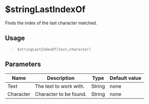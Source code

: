 # $stringLastIndexOf
Finds the index of the last character matched.
## Usage
> `$stringLastIndexOf[text;character]`
## Parameters
|   Name    |      Description       |  Type  | Default value |
|-----------|------------------------|--------|---------------|
| Text      | The text to work with. | String | none          |
| Character | Character to be found. | String | none          |
